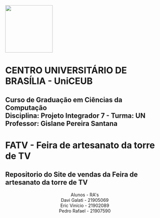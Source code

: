 <div align="left">
<img src="https://user-images.githubusercontent.com/58218137/130082979-2df16255-3144-4a6e-94d2-9f84fdbfafec.png" width="150px"/>
</div>
<h1>CENTRO UNIVERSITÁRIO DE BRASÍLIA - UniCEUB<br></h1>
<h2>Curso de Graduação em Ciências da Computação<br>
Disciplina: Projeto Integrador 7 - Turma: UN<br>
Professor: Gislane Pereira Santana<br></h2>


<h1>FATV - Feira de artesanato da torre de TV</h1>
 
 <h2>Repositorio do Site de vendas da Feira de artesanato da torre de TV</h2>
<center>
 Alunos           - RA's<br>
 Davi Galati      - 21905069<br>
 Eric Vinício     - 21902089<br>
 Pedro Rafael     - 21907590</center>

